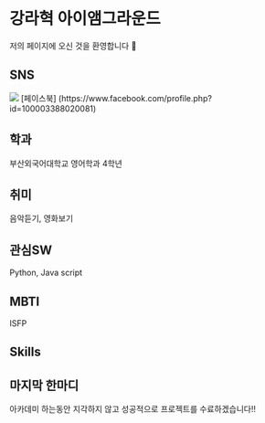 # 강라혁 아이앰그라운드
저의 페이지에 오신 것을 환영합니다 :clap:
## SNS  
<img src="https://img.shields.io/badge/Facebook-0866FF?style=flat-square&logo=facebook&logoColor=#F6F6F6"/>  
[페이스북] (https://www.facebook.com/profile.php?id=100003388020081)

## 학과
부산외국어대학교 영어학과 4학년

## 취미
음악듣기, 영화보기

## 관심SW
Python, Java script

## MBTI
ISFP

## Skills


## 마지막 한마디
아카데미 하는동안 지각하지 않고 성공적으로 프로젝트를 수료하겠습니다!!
